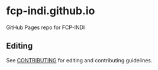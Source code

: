 # fcp-indi.github.io

GitHub Pages repo for FCP-INDI

## Editing

See [CONTRIBUTING](./CONTRIBUTING.md) for editing and contributing guidelines.
